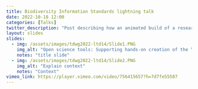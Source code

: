 ```yaml
---
title: Biodiversity Information Standards lightning talk
date: 2022-10-18 12:00
categories: [Talks]
twitter_description: "Post describing how an animated build of a research environment network was created, as part of a digitisation demonstration."
layout: slides
slides:
  - img: /assets/images/tdwg2022-ltd14/Slide1.PNG
    img_alt: "Open science tools: Supporting hands-on creation of the “digital extended specimen”"
    notes: "title slide"
  - img: /assets/images/tdwg2022-ltd14/Slide2.PNG
    img_alt: "Explain context"
    notes: "Context"
vimeo_link: https://player.vimeo.com/video/756415657?h=7d7fe55587
---
```

